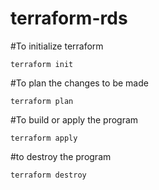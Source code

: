 # terraform-rds

#To initialize terraform 
```
terraform init
```

#To plan the changes to be made
```
terraform plan
```
#To build or apply the program
```
terraform apply
```
#to destroy the program
```
terraform destroy
```
